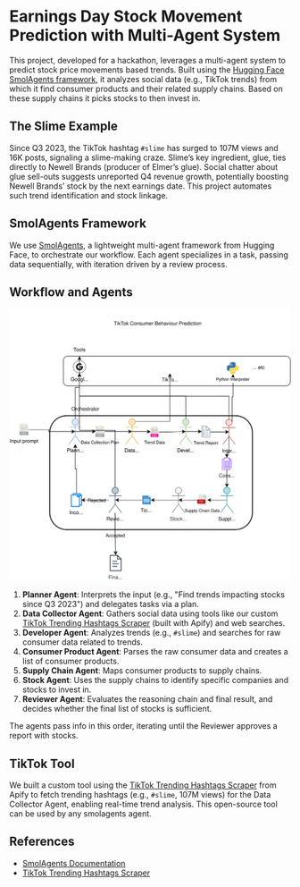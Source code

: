 # Earnings Day Stock Movement Prediction with Multi-Agent System

This project, developed for a hackathon, leverages a multi-agent system to predict stock price movements based trends. Built using the [Hugging Face SmolAgents framework](https://huggingface.co/docs/smolagents/en/index), it analyzes social data (e.g., TikTok trends) from which it find consumer products and their related supply chains. Based on these supply chains it picks stocks to then invest in.

## The Slime Example
Since Q3 2023, the TikTok hashtag `#slime` has surged to 107M views and 16K posts, signaling a slime-making craze. Slime’s key ingredient, glue, ties directly to Newell Brands (producer of Elmer’s glue). Social chatter about glue sell-outs suggests unreported Q4 revenue growth, potentially boosting Newell Brands’ stock by the next earnings date. This project automates such trend identification and stock linkage.

## SmolAgents Framework
We use [SmolAgents](https://huggingface.co/docs/smolagents/en/index), a lightweight multi-agent framework from Hugging Face, to orchestrate our workflow. Each agent specializes in a task, passing data sequentially, with iteration driven by a review process.

## Workflow and Agents

![Diagram](rapidreasoning.svg "Multi-Agent Workflow")

1. **Planner Agent**: Interprets the input (e.g., "Find trends impacting stocks since Q3 2023") and delegates tasks via a plan.
2. **Data Collector Agent**: Gathers social data using tools like our custom [TikTok Trending Hashtags Scraper](https://apify.com/lexis-solutions/tiktok-trending-hashtags-scraper) (built with Apify) and web searches.
3. **Developer Agent**: Analyzes trends (e.g., `#slime`) and searches for raw consumer data related to trends.
4. **Consumer Product Agent**: Parses the raw consumer data and creates a list of consumer products.
5. **Supply Chain Agent**: Maps consumer products to supply chains.
6. **Stock Agent**: Uses the supply chains to identify specific companies and stocks to invest in.
7. **Reviewer Agent**: Evaluates the reasoning chain and final result, and decides whether the final list of stocks is sufficient.

The agents pass info in this order, iterating until the Reviewer approves a report with stocks.

## TikTok Tool
We built a custom tool using the [TikTok Trending Hashtags Scraper](https://apify.com/lexis-solutions/tiktok-trending-hashtags-scraper) from Apify to fetch trending hashtags (e.g., `#slime`, 107M views) for the Data Collector Agent, enabling real-time trend analysis. This open-source tool can be used by any smolagents agent.

## References
- [SmolAgents Documentation](https://huggingface.co/docs/smolagents/en/index)
- [TikTok Trending Hashtags Scraper](https://apify.com/lexis-solutions/tiktok-trending-hashtags-scraper)
